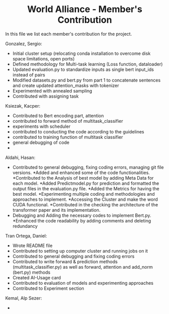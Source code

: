 <div align="center">
<h1> World Alliance - Member's Contribution</h1>
</div>

In this file we list each member's contribution for the project.

Gonzalez, Sergio:
* Initial cluster setup (relocating conda installation to overcome disk space limitations, open ports)
* Defined methodology for Multi-task learning (Loss function, dataloader)
* Updated evaluation.py to standardize inputs as single bert input_ids instead of pairs
* Modified datasets.py and bert.py from part 1 to concatenate sentences and create updated attention_masks with tokenizer
* Experimented with annealed sampling 
* Contributed with assigning task

Ksiezak, Kacper:

* Contributed to Bert encoding part, attention 
* contributed to forward method of multitask_classifier
* experiments with scheduler
* contributed to conducting the code according to the guidelines
* contributed to training function of multitask classifier 
* general debugging of code
*    

Aldahi, Hasan:

* Contributed to general debugging, fixing coding errors, managing git file versions. 
*Added and enhanced some of the code functionalities. 
*Contributed to the Analysis of best model by adding Meta Data for each model. 
*Added Predictmodel.py for prediction and formatted the output files in the evaluation.py file. 
 *Added the Metrics for having the best model. 
*Experimenting multiple coding and methodologies and approaches to implement. 
*Accessing the Cluster and make the word CUDA functional.
*Contributed in the checking the architecture of the transformer paper and its implementation. 
* Debugging and Adding the necessary codes to implement Bert.py. 
*Enhanced  the code readability by adding comments and deleting redundancy

Tran Ortega, Daniel:

* Wrote README file
* Contributed to setting up computer cluster and running jobs on it
* Contributed to general debugging and fixing coding errors
* Contributed to write forward & prediction methods (multitask_classifier.py) as well as forward,  attention and add_norm (bert.py) methods
* Created AI-Usage card
* Contributed to evaluation of models and experimenting approaches
* Contributed to Experiment section


Kemal, Alp Sezer:

* 
